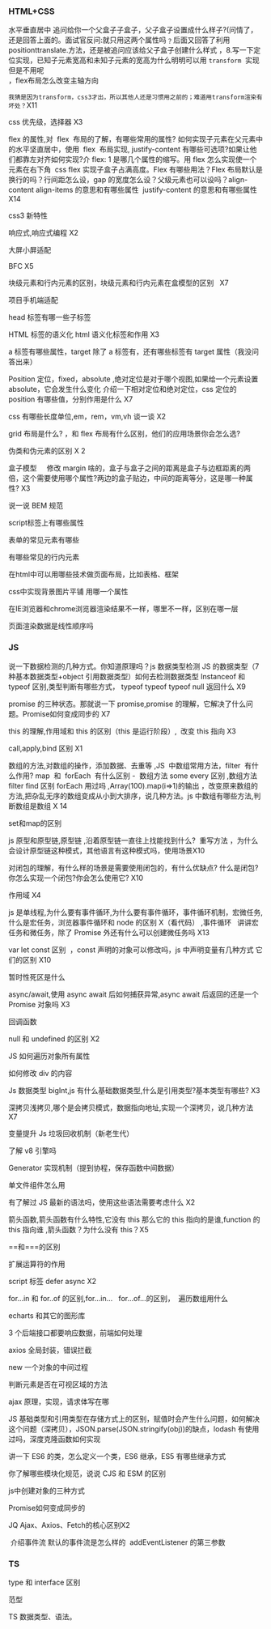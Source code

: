 ### HTML+CSS

水平垂直居中 追问给你一个父盒子子盒子，父子盒子设置成什么样子?(问情了，还是回答上面的。面试官反问:就只用这两个属性吗﹖后面又回答了利用 positionttranslate.方法，还是被追问应该给父子盒子创建什么样式 ，8.写一下定位实现，已知子元素宽高和未知子元素的宽高为什么明明可以用 `transform`  实现但是不用呢  
，flex布局怎么改变主轴方向

`我猜是因为transform，css3才出，所以其他人还是习惯用之前的；难道用transform渲染有坏处？`X11

css 优先级，选择器 X3

flex 的属性,对  flex  布局的了解，有哪些常用的属性? 如何实现子元素在父元素中的水平坚直居中，使用  flex  布局实现, justify-content 有哪些可选项?如果让他们都靠左对齐如何实现?介 flex: 1 是哪几个属性的缩写。用 flex 怎么实现使一个元素在右下角  css flex 实现子盒子占满高度。Flex 有哪些用法？Flex 布局默认是换行的吗？行间距怎么设，gap 的宽度怎么设？父级元素也可以设吗？align-content align-items 的意思和有哪些属性
 justify-content 的意思和有哪些属性 X14

css3 新特性

响应式,响应式编程 X2

大屏小屏适配

BFC X5

块级元素和行内元素的区别，块级元素和行内元素在盒模型的区别   X7

项目手机端适配

head 标签有哪一些子标签

HTML 标签的语义化 html 语义化标签和作用 X3

a 标签有哪些属性，target 除了 a 标签有，还有哪些标签有 target 属性（我没问答出来）

Position 定位，fixed，absolute ,绝对定位是对于哪个视图,如果给一个元素设置 absolute，它会发生什么变化 介绍一下相对定位和绝对定位，css 定位的 position 有哪些值，分别作用是什么 X7

css 有哪些长度单位,em，rem，vm,vh 谈一谈 X2

grid 布局是什么? ，和 flex 布局有什么区别，他们的应用场景你会怎么选?

伪类和伪元素的区别 X 2

盒子模型     修改 margin 啥的，盒子与盒子之间的距离是盒子与边框距离的两倍，这个需要使用哪个属性?两边的盒子贴边，中间的距离等分，这是哪一种属性? X3

说一说 BEM 规范

script标签上有哪些属性

表单的常见元素有哪些

有哪些常见的行内元素

在html中可以用哪些技术做页面布局，比如表格、框架

css中实现背景图片平铺 用哪一个属性

在IE浏览器和chrome浏览器渲染结果不一样，哪里不一样，区别在哪一层

页面渲染数据是线性顺序吗

### JS

说一下数据检测的几种方式。你知道原理吗？js 数据类型检测 JS 的数据类型（7 种基本数据类型+object 引用数据类型）如何去检测数据类型 Instanceof 和 typeof 区别,类型判断有哪些方式， typeof typeof typeof null 返回什么 X9

promise 的三种状态。那就说一下 promise,promise 的理解，它解决了什么问题。Promise如何变成同步的 X7

this 的理解,作用域和 this 的区别（this 是运行阶段）,  改变 this 指向 X3

call,apply,bind 区别 X1

数组的方法,对数组的操作，添加数据、去重等 ,JS  中数组常用方法，filter  有什么作用? map  和  forEach  有什么区别 -  数组方法 some every 区别 ,数组方法 filter find 区别 forEach 用过吗 ,Array(100).map(i=>1)的输出 ，改变原来数组的方法,把杂乱无序的数组变成从小到大排序，说几种方法。js 中数组有哪些方法,判断数组是数组 X 14

set和map的区别

js 原型和原型链,原型链 ,沿着原型链一直往上找能找到什么?  重写方法 ，为什么会设计原型链这种模式，其他语言有这种模式吗，使用场景X10

对闭包的理解，有什么样的场景是需要使用闭包的，有什么优缺点? 什么是闭包?你怎么实现一个闭包?你会怎么使用它? X10

作用域 X4

js 是单线程,为什么要有事件循环,为什么要有事件循环，事件循环机制，宏微任务,什么是宏任务，浏览器事件循环和 node 的区别 X（看代码） ,事件循环   讲讲宏任务和微任务，除了 Promise 外还有什么可以创建微任务吗 X13

var let const 区别  ，const 声明的对象可以修改吗，js 中声明变量有几种方式 它们的区别 X10

暂时性死区是什么

async/await,使用 async await 后如何捕获异常,async await 后返回的还是一个 Promise 对象吗 X3

回调函数

null 和 undefined 的区别 X2

JS 如何遍历对象所有属性

如何修改 div 的内容

Js 数据类型 bigInt,js 有什么基础数据类型,什么是引用类型?基本类型有哪些? X3

深拷贝浅拷贝,哪个是会拷贝模式，数据指向地址,实现一个深拷贝，说几种方法 X7

变量提升
Js 垃圾回收机制（新老生代）

了解 v8 引擎吗

Generator 实现机制（提到协程，保存函数中间数据）

单文件组件怎么用

有了解过 JS 最新的语法吗，使用这些语法需要考虑什么 X2

箭头函数,箭头函数有什么特性,它没有 this 那么它的 this 指向的是谁,function 的 this 指向谁 ,箭头函数？为什么没有 this？X5

==和===的区别

扩展运算符的作用

script 标签 defer async X2

for...in 和 for..of 的区别,for…in…   for…of…的区别，  遍历数组用什么

echarts 和其它的图形库

3 个后端接口都要响应数据，前端如何处理

axios 全局封装，错误拦截

new 一个对象的中间过程

判断元素是否在可视区域的方法

ajax 原理，实现，请求体写在哪

JS 基础类型和引用类型在存储方式上的区别，赋值时会产生什么问题，如何解决这个问题（深拷贝），JSON.parse(JSON.stringify(obj))的缺点，lodash 有使用过吗，深度克隆函数如何实现

讲一下 ES6 的类，怎么定义一个类，ES6 继承，ES5 有哪些继承方式

你了解哪些模块化规范，说说 CJS 和 ESM 的区别

js中创建对象的三种方式

Promise如何变成同步的

JQ Ajax、Axios、Fetch的核心区别X2

 介绍事件流 默认的事件流是怎么样的 
 addEventListener 的第三参数

### TS

type 和 interface 区别

范型

TS 数据类型、语法。
